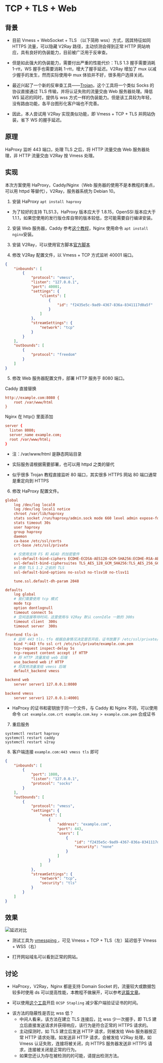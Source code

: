 # TCP + TLS + Web

## 背景

* 目前 Vmess + WebSocket + TLS （以下简称 wss）方式，因其特征如同 HTTPS 流量，可以隐藏 V2Ray 路径，主动侦测会得到正常 HTTP 网站响应，具有良好的伪装能力，目前被广泛用于反审查。  

* 但是如此强大的伪装能力，需要付出严重的性能代价：TLS 1.3 握手需要消耗 1-rtt，WS 握手也需要消耗 1-rtt，增大了握手延迟。V2Ray 增加了 mux 以减少握手的发生，然而实际使用中 mux 体验并不好，很多用户选择关闭。

* 最近兴起了一个新的反审查工具——[Trojan](https://github.com/trojan-gfw/trojan)，这个工具将一个类似 Socks 的协议直接通过 TLS 传输，并将认证失败的流量交由 Web 服务器处理。降低 WS 延迟的同时，提供与 wss 方式一样的伪装能力。但是该工具较为年轻，没有路由功能，各平台图形化客户端也不完善。

* 因此，本人尝试用 V2Ray 实现类似功能，即 Vmess + TCP + TLS 并网站伪装，省下 WS 的握手延迟。

## 原理

HaProxy 监听 443 端口，处理 TLS 之后，将 HTTP 流量交由 Web 服务器处理，非 HTTP 流量交由 V2Ray 按 Vmess 处理。

## 实现

本次方案使用 HaProxy，Caddy/Nginx（Web 服务器的使用不是本教程的重点，可以用 httpd 等替代），V2Ray，服务器系统为 Debian 10。  

1. 安装 HaProxy `apt install haproxy`

* 为了较好的支持 TLS1.3，HaProxy 版本应大于 1.8.15，OpenSSl 版本应大于 1.1.1，如果您使用的发行版仓库自带的版本较低，您可能需要自行编译安装。

2. 安装 Web 服务器，Caddy 参考[这个教程](https://github.com/caddyserver/caddy/blob/v1/dist/init/linux-systemd/README.md)，Nginx 使用命令 `apt install nginx`安装。

3. 安装 V2Ray，可以使用官方脚本[官方脚本](https://www.v2ray.com/chapter_00/install.html#linuxscript)

4. 修改 V2Ray 配置文件，以 Vmess + TCP 方式监听 40001 端口。

```json
{
    "inbounds": [
        {
            "protocol": "vmess",
            "listen": "127.0.0.1",
            "port": 40001,
            "settings": {
                "clients": [
                    {
                        "id": "f2435e5c-9ad9-4367-836a-8341117d0a5f"
                    }
                ]
            },
            "streamSettings": {
                "network": "tcp"
            }
        }
    ],
    "outbounds": [
        {
            "protocol": "freedom"
        }
    ]
}
```

5. 修改 Web 服务器配置文件，部署 HTTP 服务于 8080 端口。

Caddy 直接替换
```cfg
http://example.com:8080 {
    root /var/www/html
}
```

Nginx 在 http{} 里面添加
```conf
server {
  listen 8080;
  server_name example.com;
  root /var/www/html;
}
```

* 注：/var/www/html 是静态网站目录

* 实际服务请根据需要部署，也可以用 httpd 之类的替代

* 似乎很多 Trojan 教程直接监听 80 端口，其实很多 HTTPS 网站 80 端口通常是重定向到 HTTPS

6. 修改 HaProxy 配置文件。

```cfg
global
    log /dev/log local0
    log /dev/log local1 notice
    chroot /var/lib/haproxy
    stats socket /run/haproxy/admin.sock mode 660 level admin expose-fd listeners
    stats timeout 30s
    user haproxy
    group haproxy
    daemon
    ca-base /etc/ssl/certs
    crt-base /etc/ssl/private

    # 仅使用支持 FS 和 AEAD 的加密套件
    ssl-default-bind-ciphers ECDHE-ECDSA-AES128-GCM-SHA256:ECDHE-RSA-AES128-GCM-SHA256:ECDHE-ECDSA-AES256-GCM-SHA384:ECDHE-RSA-AES256-GCM-SHA384:ECDHE-ECDSA-CHACHA20-POLY1305:ECDHE-RSA-CHACHA20-POLY1305:DHE-RSA-AES128-GCM-SHA256:DHE-RSA-AES256-GCM-SHA384
    ssl-default-bind-ciphersuites TLS_AES_128_GCM_SHA256:TLS_AES_256_GCM_SHA384:TLS_CHACHA20_POLY1305_SHA256
    # 禁用 TLS 1.2 之前的 TLS
    ssl-default-bind-options no-sslv3 no-tlsv10 no-tlsv11

    tune.ssl.default-dh-param 2048

defaults
    log global
    # 我们需要使用 tcp 模式
    mode tcp
    option dontlognull
    timeout connect 5s
    # 空闲连接等待时间，这里使用与 V2Ray 默认 connIdle 一致的 300s
    timeout client  300s
    timeout server  300s

frontend tls-in
    # 监听 443 tls，tfo 根据自身情况决定是否开启，证书放置于 /etc/ssl/private/example.com.pem
    bind *:443 tfo ssl crt /etc/ssl/private/example.com.pem
    tcp-request inspect-delay 5s
    tcp-request content accept if HTTP
    # 将 HTTP 流量发给 web 后端
    use_backend web if HTTP
    # 将其他流量发给 vmess 后端
    default_backend vmess

backend web
    server server1 127.0.0.1:8080
  
backend vmess
    server server1 127.0.0.1:40001
```

* HaProxy 的证书和密钥放于同一个文件，与 Caddy 和 Nginx 不同，可以使用命令 `cat example.com.crt example.com.key > example.com.pem` 合成证书

7. 重启服务

 ```shell
 systemctl restart haproxy
 systemctl restart caddy
 systemctl restart v2ray
 ```

8. 客户端连接 `example.com:443 vmess tls` 即可

```json
{
    "inbounds": [
        {
            "port": 1080,
            "listen": "127.0.0.1",
            "protocol": "socks"
        }
    ],
    "outbounds": [
        {
            "protocol": "vmess",
            "settings": {
                "vnext": [
                    {
                        "address": "example.com",
                        "port": 443,
                        "users": [
                            {
                                "id": "f2435e5c-9ad9-4367-836a-8341117d0a5f",
                                "security": "none"
                            }
                        ]
                    }
                ]
            },
            "streamSettings": {
                "network": "tcp",
                "security": "tls"
            }
        }
    ]
}
```

## 效果

![延迟对比](https://i.loli.net/2020/02/18/tQyKPD45fmAFl9x.jpg)

* 测试工具为 [vmessping ](https://github.com/v2fly/vmessping)，可见 Vmess + TCP + TLS（左）延迟低于 Vmess + WSS（右）

* 打开网站域名可以看到正常的网站。

## 讨论

* HaProxy，V2Ray，Nginx 都是支持 Domain Socket 的，流量较大或数据包较多时使用 ds 可以提高性能，本教程不做展开，可以参考[这篇文章](https://gist.github.com/liberal-boy/b2d5597285b4202b6d607faaa1078d27)。

* 可以使用[这个工具](https://github.com/pierky/haproxy-ocsp-stapling-updater)开启 `OCSP Stapling` 减少客户端验证证书的时间。

+ 该方法的隐蔽性是否比 wss 低？
    * 中间人看来，该方法在建立 TLS 连接后，比 wss 少一次握手，即 TLS 建立后直接发送请求并获得响应，该行为是符合正常的 HTTPS 请求的。
    * 主动探测时，如 TLS 建立后发送 HTTP 请求，则被发给 Web 服务器按正常 HTTP 请求处理。如发送非 HTTP 请求，会被发给 V2Ray 处理，如 Vmess 认证失败，连接将被关闭，向 HTTPS 服务器发送非 HTTPS 请求，连接被关闭是正常的行为。
    * 如果您还认为存在被检测的的可能，请提出检测方法。
